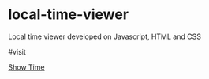# local-time-viewer
Local time viewer developed on Javascript, HTML and CSS

#visit 

<a href="https://64be57eff9ae0b0390293152--statuesque-sawine-e16002.netlify.app/" 
    target="_blank">
     Show Time
</a>
